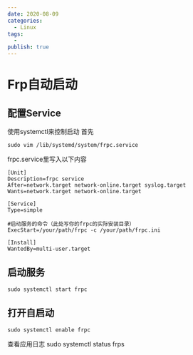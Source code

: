 ```yaml
---
date: 2020-08-09
categories:
  - Linux
tags:
  - 
publish: true
---
```


# Frp自动启动

## 配置Service

使用systemctl来控制启动
首先

```shell
sudo vim /lib/systemd/system/frpc.service
```

frpc.service里写入以下内容

```shell
[Unit]
Description=frpc service
After=network.target network-online.target syslog.target
Wants=network.target network-online.target

[Service]
Type=simple

#启动服务的命令（此处写你的frpc的实际安装目录）
ExecStart=/your/path/frpc -c /your/path/frpc.ini

[Install]
WantedBy=multi-user.target
```

## 启动服务

```shell
sudo systemctl start frpc
```

## 打开自启动

```shell
sudo systemctl enable frpc
```

查看应用日志 sudo systemctl status frps
